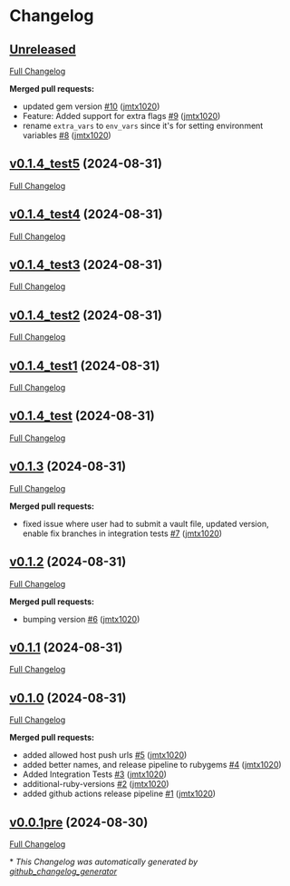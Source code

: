 # Changelog

## [Unreleased](https://github.com/jmtx1020/kitchen-yansible-pusher/tree/HEAD)

[Full Changelog](https://github.com/jmtx1020/kitchen-yansible-pusher/compare/v0.1.4_test5...HEAD)

**Merged pull requests:**

- updated gem version [\#10](https://github.com/jmtx1020/kitchen-yansible-pusher/pull/10) ([jmtx1020](https://github.com/jmtx1020))
- Feature: Added support for extra flags [\#9](https://github.com/jmtx1020/kitchen-yansible-pusher/pull/9) ([jmtx1020](https://github.com/jmtx1020))
- rename `extra_vars` to `env_vars` since it's for setting environment variables [\#8](https://github.com/jmtx1020/kitchen-yansible-pusher/pull/8) ([jmtx1020](https://github.com/jmtx1020))

## [v0.1.4_test5](https://github.com/jmtx1020/kitchen-yansible-pusher/tree/v0.1.4_test5) (2024-08-31)

[Full Changelog](https://github.com/jmtx1020/kitchen-yansible-pusher/compare/v0.1.4_test4...v0.1.4_test5)

## [v0.1.4_test4](https://github.com/jmtx1020/kitchen-yansible-pusher/tree/v0.1.4_test4) (2024-08-31)

[Full Changelog](https://github.com/jmtx1020/kitchen-yansible-pusher/compare/v0.1.4_test3...v0.1.4_test4)

## [v0.1.4_test3](https://github.com/jmtx1020/kitchen-yansible-pusher/tree/v0.1.4_test3) (2024-08-31)

[Full Changelog](https://github.com/jmtx1020/kitchen-yansible-pusher/compare/v0.1.4_test2...v0.1.4_test3)

## [v0.1.4_test2](https://github.com/jmtx1020/kitchen-yansible-pusher/tree/v0.1.4_test2) (2024-08-31)

[Full Changelog](https://github.com/jmtx1020/kitchen-yansible-pusher/compare/v0.1.4_test1...v0.1.4_test2)

## [v0.1.4_test1](https://github.com/jmtx1020/kitchen-yansible-pusher/tree/v0.1.4_test1) (2024-08-31)

[Full Changelog](https://github.com/jmtx1020/kitchen-yansible-pusher/compare/v0.1.4_test...v0.1.4_test1)

## [v0.1.4_test](https://github.com/jmtx1020/kitchen-yansible-pusher/tree/v0.1.4_test) (2024-08-31)

[Full Changelog](https://github.com/jmtx1020/kitchen-yansible-pusher/compare/v0.1.3...v0.1.4_test)

## [v0.1.3](https://github.com/jmtx1020/kitchen-yansible-pusher/tree/v0.1.3) (2024-08-31)

[Full Changelog](https://github.com/jmtx1020/kitchen-yansible-pusher/compare/v0.1.2...v0.1.3)

**Merged pull requests:**

- fixed issue where user had to submit a vault file, updated version, enable fix branches in integration tests [\#7](https://github.com/jmtx1020/kitchen-yansible-pusher/pull/7) ([jmtx1020](https://github.com/jmtx1020))

## [v0.1.2](https://github.com/jmtx1020/kitchen-yansible-pusher/tree/v0.1.2) (2024-08-31)

[Full Changelog](https://github.com/jmtx1020/kitchen-yansible-pusher/compare/v0.1.1...v0.1.2)

**Merged pull requests:**

- bumping version [\#6](https://github.com/jmtx1020/kitchen-yansible-pusher/pull/6) ([jmtx1020](https://github.com/jmtx1020))

## [v0.1.1](https://github.com/jmtx1020/kitchen-yansible-pusher/tree/v0.1.1) (2024-08-31)

[Full Changelog](https://github.com/jmtx1020/kitchen-yansible-pusher/compare/v0.1.0...v0.1.1)

## [v0.1.0](https://github.com/jmtx1020/kitchen-yansible-pusher/tree/v0.1.0) (2024-08-31)

[Full Changelog](https://github.com/jmtx1020/kitchen-yansible-pusher/compare/v0.0.1pre...v0.1.0)

**Merged pull requests:**

- added allowed host push urls [\#5](https://github.com/jmtx1020/kitchen-yansible-pusher/pull/5) ([jmtx1020](https://github.com/jmtx1020))
- added better names, and release pipeline to rubygems [\#4](https://github.com/jmtx1020/kitchen-yansible-pusher/pull/4) ([jmtx1020](https://github.com/jmtx1020))
- Added Integration Tests [\#3](https://github.com/jmtx1020/kitchen-yansible-pusher/pull/3) ([jmtx1020](https://github.com/jmtx1020))
- additional-ruby-versions [\#2](https://github.com/jmtx1020/kitchen-yansible-pusher/pull/2) ([jmtx1020](https://github.com/jmtx1020))
- added github actions release pipeline [\#1](https://github.com/jmtx1020/kitchen-yansible-pusher/pull/1) ([jmtx1020](https://github.com/jmtx1020))

## [v0.0.1pre](https://github.com/jmtx1020/kitchen-yansible-pusher/tree/v0.0.1pre) (2024-08-30)

[Full Changelog](https://github.com/jmtx1020/kitchen-yansible-pusher/compare/1bf46ae6cbbff66f85fd2d3857271c44af727b56...v0.0.1pre)



\* *This Changelog was automatically generated by [github_changelog_generator](https://github.com/github-changelog-generator/github-changelog-generator)*
